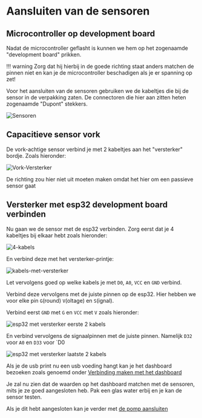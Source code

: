 # Aansluiten van de sensoren

## Microcontroller op development board

Nadat de microcontroller geflasht is kunnen we hem op het zogenaamde "development board" prikken.

!!! warning
    Zorg dat hij hierbij in de goede richting staat anders matchen de pinnen niet en kan je de microcontroller beschadigen als je er spanning op zet!

Voor het aansluiten van de sensoren gebruiken we de kabeltjes die bij de sensor in de verpakking zaten. De connectoren die hier aan zitten heten zogenaamde "Dupont" stekkers.

![Sensoren](../img/sensor-bag.jpg)

## Capacitieve sensor vork

De vork-achtige sensor verbind je met 2 kabeltjes aan het "versterker" bordje. Zoals hieronder:

![Vork-Versterker](../img/fork-amplifier.jpg)

De richting zou hier niet uit moeten maken omdat het hier om een passieve sensor gaat

## Versterker met esp32 development board verbinden

Nu gaan we de sensor met de esp32 verbinden. Zorg eerst dat je 4 kabeltjes bij elkaar hebt zoals hieronder:

![4-kabels](../img/4-cables.jpg)

En verbind deze met het versterker-printje:

![kabels-met-versterker](../img/connect-amplifier.jpg)

Let vervolgens goed op welke kabels je met `D0`, `A0`, `VCC` en `GND` verbind.

Verbind deze vervolgens met de juiste pinnen op de esp32. Hier hebben we voor elke pin `G`(round) `V`(oltage) en `S`(ignal).

Verbind eerst `GND` met `G` en `VCC` met `V` zoals hieronder:

![esp32 met versterker eerste 2 kabels](../img/esp32-amplifier-first-2.jpg)

En verbind vervolgens de signaalpinnen met de juiste pinnen. Namelijk `D32` voor `A0` en `D33` voor `D0

![esp32 met versterker laatste 2 kabels](../img/esp32-amplifier-last-2.jpg)

Als je de usb print nu een usb voeding hangt kan je het dashboard bezoeken zoals genoemd onder [Verbinding maken met het dashboard](01-flashing-firmware.md#verbinding-maken-met-het-dashboard)

Je zal nu zien dat de waarden op het dashboard matchen met de sensoren, mits je ze goed aangesloten heb. Pak een glas water erbij en je kan de sensor testen.

Als je dit hebt aangesloten kan je verder met [de pomp aansluiten](03-pump.md)
